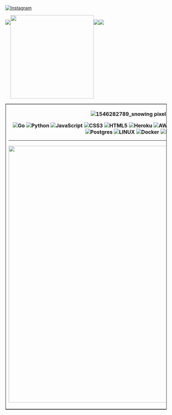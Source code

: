 [![Instagram](https://img.shields.io/badge/Instagram-%23E4405F.svg?logo=Instagram&logoColor=white)](https://instagram.com/xllwhoami) 

<div style="display: flex;;">

  

![](https://github-readme-stats.vercel.app/api?username=xllwhoami&theme=radical&hide_border=true&include_all_commits=false&count_private=true)

<img src="https://github.com/marse11e/marse11e/assets/101027445/64918b45-7231-4d37-8740-7634bc335730" width="260px">

![](https://github-readme-streak-stats.herokuapp.com/?user=xllwhoami&theme=radical&hide_border=true)

![](https://github-readme-stats.vercel.app/api/top-langs/?username=xllwhoami&theme=radical&hide_border=true&include_all_commits=false&count_private=true&layout=compact)<br>

</div>

<table border="1">

<th>

  

![1546282789_snowing pixel art gif](https://github.com/marse11e/marse11e/assets/101027445/bdfeef5f-8e7e-4433-bc1d-7bc03c227908)

![Go](https://img.shields.io/badge/go-%2300ADD8.svg?style=for-the-badge&logo=go&logoColor=white) ![Python](https://img.shields.io/badge/python-3670A0?style=for-the-badge&logo=python&logoColor=ffdd54) ![JavaScript](https://img.shields.io/badge/javascript-%23323330.svg?style=for-the-badge&logo=javascript&logoColor=%23F7DF1E) ![CSS3](https://img.shields.io/badge/css3-%231572B6.svg?style=for-the-badge&logo=css3&logoColor=white) ![HTML5](https://img.shields.io/badge/html5-%23E34F26.svg?style=for-the-badge&logo=html5&logoColor=white) ![Heroku](https://img.shields.io/badge/heroku-%23430098.svg?style=for-the-badge&logo=heroku&logoColor=white) ![AWS](https://img.shields.io/badge/AWS-%23FF9900.svg?style=for-the-badge&logo=amazon-aws&logoColor=white) ![FastAPI](https://img.shields.io/badge/FastAPI-005571?style=for-the-badge&logo=fastapi) ![Flask](https://img.shields.io/badge/flask-%23000.svg?style=for-the-badge&logo=flask&logoColor=white) ![Nginx](https://img.shields.io/badge/nginx-%23009639.svg?style=for-the-badge&logo=nginx&logoColor=white) ![SQLite](https://img.shields.io/badge/sqlite-%2307405e.svg?style=for-the-badge&logo=sqlite&logoColor=white) ![Postgres](https://img.shields.io/badge/postgres-%23316192.svg?style=for-the-badge&logo=postgresql&logoColor=white)  ![LINUX](https://img.shields.io/badge/Linux-FCC624?style=for-the-badge&logo=linux&logoColor=black) ![Docker](https://img.shields.io/badge/docker-%230db7ed.svg?style=for-the-badge&logo=docker&logoColor=white) ![Swagger](https://img.shields.io/badge/-Swagger-%23Clojure?style=for-the-badge&logo=swagger&logoColor=white) <hr/>
<img src="https://github-profile-trophy.vercel.app/?username=marse11e&theme=darkhub&no-frame=true&no-bg=false&margin-w=4" width="800px">
</th>
</table>
